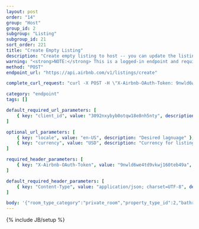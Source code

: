```yaml
---
layout: post
order: "14"
group: "Host"
group_id: 2
subgroup: "Listing"
subgroup_id: 21
sort_order: 221
title: "Create Empty Listing"
description: "Create empty listing to host -- you can update the listing with information in other requests."
warning: "<strong>NOTE:</strong> This is a logged-in endpoint and requires an <strong>access_token</strong>. See <a href=\"#login-by-email\">Login Endpoints.</a>"
method: "POST"
endpoint_url: "https://api.airbnb.com/v1/listings/create"

complete_curl_request: "curl -X POST -H \"X-Airbnb-OAuth-Token: 9nwld6we4td9vkwj160teb49a\" -H \"Content-Type: application/json; charset=UTF-8\" --data '{\"room_type_category\":\"private_room\",\"property_type_id\":2,\"bathrooms\":1,\"person_capacity\":1,\"beds\":1,\"bedrooms\":1,\"city\":\"Sunnyvale, California, US\"}' --compressed https://api.airbnb.com/v1/listings/create?client_id=3092nxybyb0otqw18e8nh5nty&locale=en-US&currency=USD"

category: "endpoint"
tags: []

default_required_url_parameters: [
	{ key: "client_id", value: "3092nxybyb0otqw18e8nh5nty", description: "API Key" }
]

optional_url_parameters: [
	{ key: "locale", value: "en-US", description: "Desired lagnuage" },
	{ key: "currency", value: "USD", description: "Currency for listings" }
]

required_header_parameters: [
	{ key: "X-Airbnb-OAuth-Token", value: "9nwld6we4td9vkwj160teb49a", description: "Airbnb auth token (from auth-ing with login endpoints)" }
]

default_required_header_parameters: [
	{ key: "Content-Type", value: "application/json; charset=UTF-8", description: "Content type" }
]

body: '{"room_type_category":"private_room","property_type_id":2,"bathrooms":1,"person_capacity":1,"beds":1,"bedrooms":1,"city":"Sunnyvale, California, US"}'
---
```

{% include JB/setup %}
